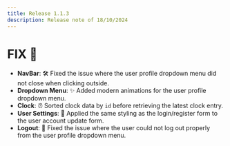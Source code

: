 ```yaml
---
title: Release 1.1.3
description: Release note of 18/10/2024
---
```


# FIX 🔧

- **NavBar**: 🛠️ Fixed the issue where the user profile dropdown menu did not close when clicking outside.
- **Dropdown Menu**: ✨ Added modern animations for the user profile dropdown menu.
- **Clock**: ⏰ Sorted clock data by `id` before retrieving the latest clock entry.
- **User Settings**: 🎨 Applied the same styling as the login/register form to the user account update form.
- **Logout**: 🚪 Fixed the issue where the user could not log out properly from the user profile dropdown menu.
